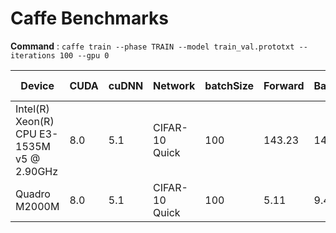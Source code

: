 # Caffe Benchmarks

**Command** : `caffe train --phase TRAIN --model train_val.prototxt --iterations 100 --gpu 0`

| Device | CUDA | cuDNN | Network | batchSize | Forward  | Backward | Total (ms) |
| ------ | ---- | ----- | ------- | --------- | -------- | -------- | ---------- |
| Intel(R) Xeon(R) CPU E3-1535M v5 @ 2.90GHz  | 8.0 | 5.1 | CIFAR-10 Quick | 100 | 143.23 | 149.89 | 293.22 |
| Quadro M2000M | 8.0 | 5.1 | CIFAR-10 Quick | 100 | 5.11 | 9.46 | 14.64 | 
